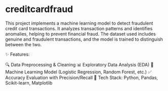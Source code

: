 # creditcardfraud

This project implements a machine learning model to detect fraudulent credit card transactions. It analyzes transaction patterns and identifies anomalies, helping to prevent financial fraud. The dataset used includes genuine and fraudulent transactions, and the model is trained to distinguish between the two.

✨ Features:

🔍 Data Preprocessing & Cleaning
📊 Exploratory Data Analysis (EDA)
🧠 Machine Learning Model (Logistic Regression, Random Forest, etc.)
✅ Accuracy Evaluation with Precision/Recall
🚀 Tech Stack: Python, Pandas, Scikit-learn, Matplotlib
